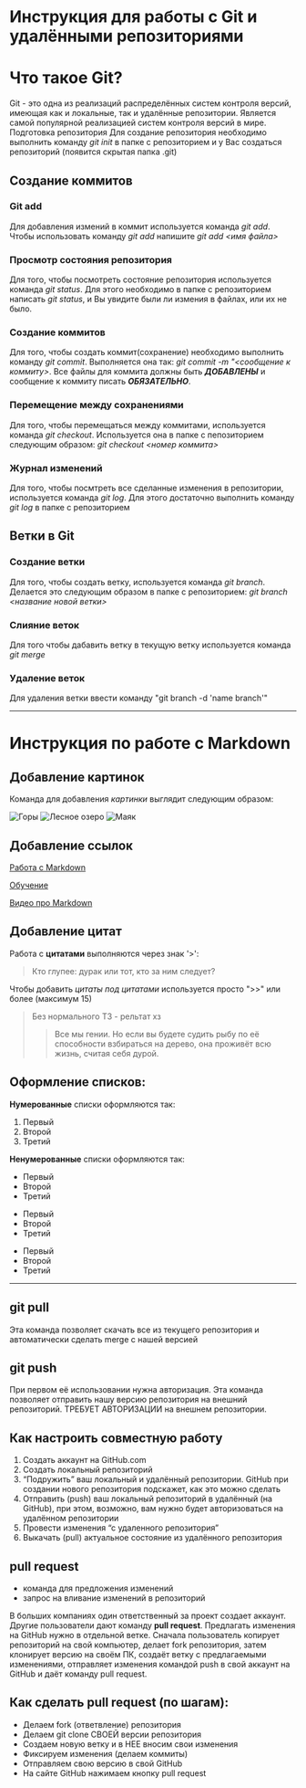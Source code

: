 # Инструкция для работы с Git и удалёнными репозиториями

# Что такое Git?

Git - это одна из реализаций распределённых систем контроля версий, имеющая как и локальные, так и удалённые репозитории. Является самой популярной реализацией систем контроля версий в мире.
Подготовка репозитория
Для создание репозитория необходимо выполнить команду *git init*  в папке с репозиторием и у Вас создаться репозиторий (появится скрытая папка .git)

## Создание коммитов

### Git add
Для добавления измений в коммит используется команда *git add*. Чтобы использовать команду *git add* напишите *git add <имя файла>*

### Просмотр состояния репозитория
Для того, чтобы посмотреть состояние репозитория используется команда *git status*. Для этого необходимо в папке с репозиторием написать *git status*, и Вы увидите были ли измения в файлах, или их не было.

### Создание коммитов
Для того, чтобы создать коммит(сохранение) необходимо выполнить команду *git commit*. Выполняется она так: *git commit -m "<сообщение к коммиту>*. Все файлы для коммита должны быть ***ДОБАВЛЕНЫ*** и сообщение к коммиту писать ***ОБЯЗАТЕЛЬНО***.

### Перемещение между сохранениями
Для того, чтобы перемещаться между коммитами, используется команда *git checkout*. Используется она в папке с пепозиторием следующим образом: *git checkout <номер коммита>*

### Журнал изменений
Для того, чтобы посмтреть все сделанные изменения в репозитории, используется команда *git log*. Для этого достаточно выполнить команду *git log* в папке с репозиторием

## Ветки в Git

### Создание ветки
Для того, чтобы создать ветку, используется команда *git branch*. Делается это следующим образом в папке с репозиторием: *git branch <название новой ветки>*

### Слияние веток
Для того чтобы дабавить ветку в текущую ветку используется команда *git merge <name branch>*

### Удаление веток
Для удаления ветки ввести команду "git branch -d 'name branch'"

***

# Инструкция по работе с Markdown

## Добавление картинок

Команда для добавления *картинки* выглядит следующим образом:

![Горы](https://get.wallhere.com/photo/4500x3000-px-lake-landscape-mountain-1103927.jpg)
![Лесное озеро](https://vsegda-pomnim.com/uploads/posts/2022-03/1648753230_21-vsegda-pomnim-com-p-peizazh-lesnoe-ozero-foto-26.jpg)
![Маяк](https://kartinkin.net/uploads/posts/2021-07/1625707297_26-kartinkin-com-p-mayak-oboi-krasivie-28.jpg)

## Добавление ссылок

[Работа с Markdown](https://lifehacker.ru/chto-takoe-markdown/)

[Обучение](https://gb.ru/)

[Видео про Markdown](https://www.youtube.com/watch?v=jPKi2Addbxw)

## Добавление цитат

Работа с **цитатами** выполняются через знак '>':
> Кто глупее: дурак или тот, кто за ним следует?

Чтобы добавить *цитаты под цитатами* используется просто ">>" или более (максимум 15)

> Без нормального ТЗ - рельтат хз
>> Все мы гении. Но если вы будете судить рыбу по её способности взбираться на дерево, она проживёт всю жизнь, считая себя дурой.

## Оформление списков:

**Нумерованные** списки оформляются так:
1. Первый
2. Второй
3. Третий

**Ненумерованные** списки оформляются так:
* Первый
* Второй
* Третий
- Первый
- Второй
- Третий
+ Первый
+ Второй
+ Третий

---

## git pull

Эта команда позволяет скачать все из текущего репозитория и автоматически сделать merge с нашей версией

## git push

При первом её использовании нужна авторизация.
Эта команда позволяет отправить нашу версию репозитория на внешний репозиторий. ТРЕБУЕТ АВТОРИЗАЦИИ на внешнем репозитории.

## Как настроить совместную работу

1. Создать аккаунт на GitHub.com
2. Создать локальный репозиторий
3. “Подружить” ваш локальный и удалённый репозитории. GitHub при создании нового репозитория подскажет, как это можно сделать
4. Отправить (push) ваш локальный репозиторий в удалённый (на GitHub), при этом, возможно, вам нужно будет авторизоваться на удалённом репозитории
5. Провести изменения “с удаленного репозитория”
6. Выкачать (pull) актуальное состояние из удалённого репозитория

## pull request

- команда для предложения изменений 
- запрос на вливание изменений в репозиторий

В больших компаниях один ответственный за проект создает аккаунт. Другие пользователи дают команду **pull request**. Предлагать изменения на GitHub нужно в отдельной ветке. 
Сначала пользователь копирует репозиторий на свой компьютер, делает fork репозитория, затем клонирует версию на своём ПК, создаёт ветку с предлагаемыми изменениями, отправляет изменения командой push в свой аккаунт на GitHub и даёт команду pull request.
  
## Как сделать pull request (по шагам):

- Делаем fork (ответвление) репозитория
- Делаем git clone СВОЕЙ версии репозитория
- Создаем новую ветку и в НЕЕ вносим свои изменения
- Фиксируем изменения (делаем коммиты)
- Отправляем свою версию в свой GitHub
- На сайте GitHub нажимаем кнопку pull request
